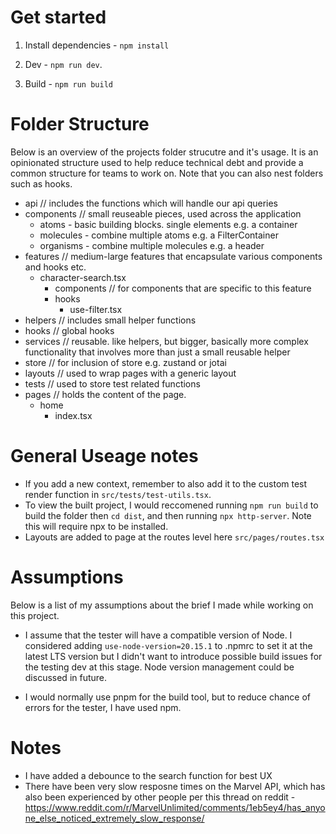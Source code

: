 # Get started

1. Install dependencies - `npm install`

2. Dev - `npm run dev`.

3. Build - `npm run build`

# Folder Structure

Below is an overview of the projects folder strucutre and it's usage. It is an opinionated structure used to help reduce technical debt and provide a common structure for teams to work on. Note that you can also nest folders such as hooks.

- api // includes the functions which will handle our api queries
- components // small reuseable pieces, used across the application
  - atoms - basic building blocks. single elements e.g. a container
  - molecules - combine multiple atoms e.g. a FilterContainer
  - organisms - combine multiple molecules e.g. a header
- features // medium-large features that encapsulate various components and hooks etc.
  - character-search.tsx
    - components // for components that are specific to this feature
    - hooks
      - use-filter.tsx
- helpers // includes small helper functions
- hooks // global hooks
- services // reusable. like helpers, but bigger, basically more complex functionality that involves more than just a small reusable helper
- store // for inclusion of store e.g. zustand or jotai
- layouts // used to wrap pages with a generic layout
- tests // used to store test related functions
- pages // holds the content of the page.
  - home
    - index.tsx

# General Useage notes

- If you add a new context, remember to also add it to the custom test render function in `src/tests/test-utils.tsx`.
- To view the built project, I would reccomened running `npm run build` to build the folder then `cd dist`, and then running `npx http-server`. Note this will require npx to be installed.
- Layouts are added to page at the routes level here `src/pages/routes.tsx`

# Assumptions

Below is a list of my assumptions about the brief I made while working on this project.

- I assume that the tester will have a compatible version of Node. I considered adding `use-node-version=20.15.1` to .npmrc to set it at the latest LTS version but I didn't want to introduce possible build issues for the testing dev at this stage. Node version management could be discussed in future.

- I would normally use pnpm for the build tool, but to reduce chance of errors for the tester, I have used npm.

# Notes

- I have added a debounce to the search function for best UX
- There have been very slow resposne times on the Marvel API, which has also been experienced by other people per this thread on reddit - https://www.reddit.com/r/MarvelUnlimited/comments/1eb5ey4/has_anyone_else_noticed_extremely_slow_response/
